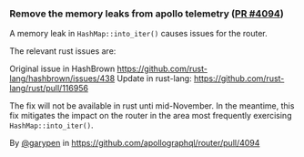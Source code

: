 ### Remove the memory leaks from apollo telemetry ([PR #4094](https://github.com/apollographql/router/pull/4094))

A memory leak in `HashMap::into_iter()` causes issues for the router.

The relevant rust issues are:

Original issue in HashBrown
https://github.com/rust-lang/hashbrown/issues/438
Update in rust-lang:
https://github.com/rust-lang/rust/pull/116956

The fix will not be available in rust unti mid-November. In the meantime, this fix mitigates the impact on the router in the area most frequently exercising `HashMap::into_iter()`.

By [@garypen](https://github.com/garypen) in https://github.com/apollographql/router/pull/4094
